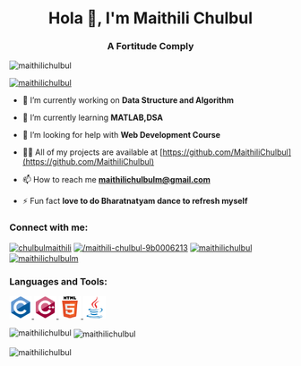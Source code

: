 <h1 align="center">Hola 👋, I'm Maithili Chulbul</h1>
<h3 align="center">A Fortitude Comply</h3>

<p align="left"> <img src="https://komarev.com/ghpvc/?username=maithilichulbul&label=Profile%20views&color=0e75b6&style=flat" alt="maithilichulbul" /> </p>

<p align="left"> <a href="https://github.com/ryo-ma/github-profile-trophy"><img src="https://github-profile-trophy.vercel.app/?username=maithilichulbul" alt="maithilichulbul" /></a> </p>

- 🔭 I’m currently working on **Data Structure and Algorithm**

- 🌱 I’m currently learning **MATLAB,DSA**

- 🤝 I’m looking for help with **Web Development Course**

- 👨‍💻 All of my projects are available at [https://github.com/MaithiliChulbul](https://github.com/MaithiliChulbul)

- 📫 How to reach me **maithilichulbulm@gmail.com**

- ⚡ Fun fact **love to do Bharatnatyam dance to refresh myself**

<h3 align="left">Connect with me:</h3>
<p align="left">
<a href="https://twitter.com/chulbulmaithili" target="blank"><img align="center" src="https://raw.githubusercontent.com/rahuldkjain/github-profile-readme-generator/master/src/images/icons/Social/twitter.svg" alt="chulbulmaithili" height="30" width="40" /></a>
<a href="https://linkedin.com/in//maithili-chulbul-9b0006213" target="blank"><img align="center" src="https://raw.githubusercontent.com/rahuldkjain/github-profile-readme-generator/master/src/images/icons/Social/linked-in-alt.svg" alt="/maithili-chulbul-9b0006213" height="30" width="40" /></a>
<a href="https://www.leetcode.com/maithilichulbul" target="blank"><img align="center" src="https://raw.githubusercontent.com/rahuldkjain/github-profile-readme-generator/master/src/images/icons/Social/leet-code.svg" alt="maithilichulbul" height="30" width="40" /></a>
<a href="https://auth.geeksforgeeks.org/user/maithilichulbulm" target="blank"><img align="center" src="https://raw.githubusercontent.com/rahuldkjain/github-profile-readme-generator/master/src/images/icons/Social/geeks-for-geeks.svg" alt="maithilichulbulm" height="30" width="40" /></a>
</p>

<h3 align="left">Languages and Tools:</h3>
<p align="left"> <a href="https://www.cprogramming.com/" target="_blank" rel="noreferrer"> <img src="https://raw.githubusercontent.com/devicons/devicon/master/icons/c/c-original.svg" alt="c" width="40" height="40"/> </a> <a href="https://www.w3schools.com/cpp/" target="_blank" rel="noreferrer"> <img src="https://raw.githubusercontent.com/devicons/devicon/master/icons/cplusplus/cplusplus-original.svg" alt="cplusplus" width="40" height="40"/> </a> <a href="https://www.w3.org/html/" target="_blank" rel="noreferrer"> <img src="https://raw.githubusercontent.com/devicons/devicon/master/icons/html5/html5-original-wordmark.svg" alt="html5" width="40" height="40"/> </a> <a href="https://www.java.com" target="_blank" rel="noreferrer"> <img src="https://raw.githubusercontent.com/devicons/devicon/master/icons/java/java-original.svg" alt="java" width="40" height="40"/> </a> </p>

<p><img align="left" src="https://github-readme-stats.vercel.app/api/top-langs?username=maithilichulbul&show_icons=true&locale=en&layout=compact" alt="maithilichulbul" /></p>

<p>&nbsp;<img align="center" src="https://github-readme-stats.vercel.app/api?username=maithilichulbul&show_icons=true&locale=en" alt="maithilichulbul" /></p>

<p><img align="center" src="https://github-readme-streak-stats.herokuapp.com/?user=maithilichulbul&" alt="maithilichulbul" /></p>
